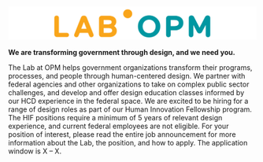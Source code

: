 ![Image](lab_logo.png)

<p></p>

**We are transforming government through design, and we need you.**

The Lab at OPM helps government organizations transform their programs, processes, and people through human-centered design. We partner with federal agencies and other organizations to take on complex public sector challenges, and develop and offer design education classes informed by our HCD experience in the federal space. We are excited to be hiring for a range of design roles as part of our Human Innovation Fellowship program. The HIF positions require a minimum of 5 years of relevant design experience, and current federal employees are not eligible. For your position of interest, please read the entire job announcement for more information about the Lab, the position, and how to apply. The application window is X – X.
